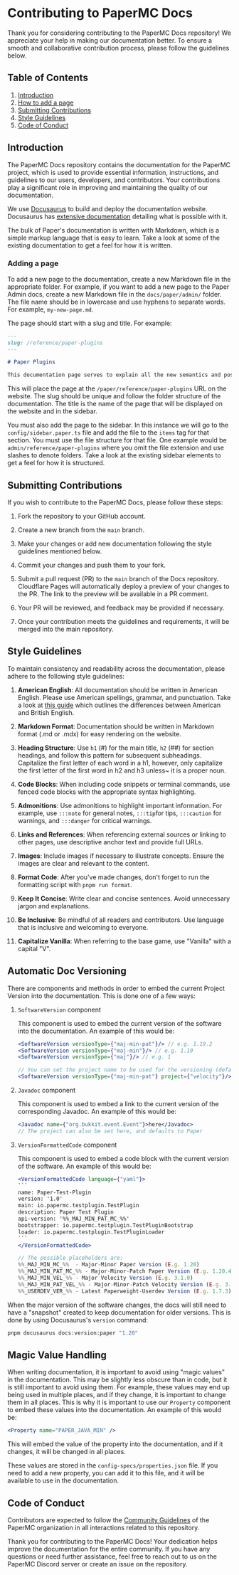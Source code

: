 # Contributing to PaperMC Docs

Thank you for considering contributing to the PaperMC Docs repository! We appreciate your help in making our documentation better.
To ensure a smooth and collaborative contribution process, please follow the guidelines below.

## Table of Contents

1. [Introduction](#introduction)
2. [How to add a page](#adding-a-page)
3. [Submitting Contributions](#submitting-contributions)
4. [Style Guidelines](#style-guidelines)
5. [Code of Conduct](#code-of-conduct)

## Introduction

The PaperMC Docs repository contains the documentation for the PaperMC project, which is used to provide essential
information, instructions, and guidelines to our users, developers, and contributors. Your contributions play a
significant role in improving and maintaining the quality of our documentation.

We use [Docusaurus](https://docusaurus.io/) to build and deploy the documentation website.
Docusaurus has [extensive documentation](https://docusaurus.io/docs/category/guides) detailing what is possible with it.

The bulk of Paper's documentation is written with Markdown, which is a simple markup language that is easy to learn.
Take a look at some of the existing documentation to get a feel for how it is written.

### Adding a page

To add a new page to the documentation, create a new Markdown file in the appropriate folder. For example, if you want to add
a new page to the Paper Admin docs, create a new Markdown file in the `docs/paper/admin/` folder. The file name should be in
lowercase and use hyphens to separate words. For example, `my-new-page.md`.

The page should start with a slug and title. For example:

```markdown
---
slug: /reference/paper-plugins
---

# Paper Plugins

This documentation page serves to explain all the new semantics and possible confusions that Paper plugins may introduce.
```

This will place the page at the `/paper/reference/paper-plugins` URL on the website. The slug should be unique and follow the
folder structure of the documentation. The title is the name of the page that will be displayed on the website and in the sidebar.

You must also add the page to the sidebar. In this instance we will go to the `config/sidebar.paper.ts` file and
add the file to the `items` tag for that section. You must use the file structure for that file. One example would be
`admin/reference/paper-plugins` where you omit the file extension and use slashes to denote folders. Take a look at the
existing sidebar elements to get a feel for how it is structured.

## Submitting Contributions

If you wish to contribute to the PaperMC Docs, please follow these steps:

1. Fork the repository to your GitHub account.

2. Create a new branch from the `main` branch.

3. Make your changes or add new documentation following the style guidelines mentioned below.

4. Commit your changes and push them to your fork.

5. Submit a pull request (PR) to the `main` branch of the Docs repository.
   Cloudflare Pages will automatically deploy a preview of your changes to the PR. The link to the preview will be available in a PR comment.

6. Your PR will be reviewed, and feedback may be provided if necessary.

7. Once your contribution meets the guidelines and requirements, it will be merged into the main repository.

## Style Guidelines

To maintain consistency and readability across the documentation, please adhere to the following style guidelines:

1. **American English**: All documentation should be written in American English. Please use American spellings, grammar, and punctuation.
   Take a look at [this guide](https://www.oxfordinternationalenglish.com/differences-in-british-and-american-spelling/) which outlines
   the differences between American and British English.

2. **Markdown Format**: Documentation should be written in Markdown format (.md or .mdx) for easy rendering on the website.

3. **Heading Structure**: Use `h1` (#) for the main title, `h2` (##) for section headings, and follow this pattern for subsequent subheadings.
   Capitalize the first letter of each word in a h1, however, only capitalize the first letter of the first word in h2 and h3 unless~
   it is a proper noun.

4. **Code Blocks**: When including code snippets or terminal commands, use fenced code blocks with the appropriate syntax highlighting.

5. **Admonitions**: Use admonitions to highlight important information. For example, use `:::note` for general notes, `:::tip`for tips,
   `:::caution` for warnings, and `:::danger` for critical warnings.

6. **Links and References**: When referencing external sources or linking to other pages, use descriptive anchor text and provide full URLs.

7. **Images**: Include images if necessary to illustrate concepts. Ensure the images are clear and relevant to the content.

8. **Format Code**: After you've made changes, don't forget to run the formatting script with `pnpm run format`.

9. **Keep It Concise**: Write clear and concise sentences. Avoid unnecessary jargon and explanations.

10. **Be Inclusive**: Be mindful of all readers and contributors. Use language that is inclusive and welcoming to everyone.

11. **Capitalize Vanilla**: When referring to the base game, use "Vanilla" with a capital "V".

## Automatic Doc Versioning

There are components and methods in order to embed the current Project Version into the documentation. This is done one
of a few ways:

1. `SoftwareVersion` component

    This component is used to embed the current version of the software into the documentation. An example of this would be:

    ```jsx
    <SoftwareVersion versionType={"maj-min-pat"}/> // e.g. 1.19.2
    <SoftwareVersion versionType={"maj-min"}/> // e.g. 1.19
    <SoftwareVersion versionType={"maj"}/> // e.g. 1

    // You can set the project name to be used for the versioning (defaults to paper):
    <SoftwareVersion versionType={"maj-min-pat"} project={"velocity"}/> // e.g. 3.3.0-SNAPSHOT
    ```

2. `Javadoc` component

    This component is used to embed a link to the current version of the corresponding Javadoc. An example of this would be:

    ```jsx
    <Javadoc name={"org.bukkit.event.Event"}>here</Javadoc>
    // The project can also be set here, and defaults to Paper
    ```

3. `VersionFormattedCode` component

    This component is used to embed a code block with the current version of the software. An example of this would be:

    ````jsx
    <VersionFormattedCode language={"yaml"}>
    ```⠀
    name: Paper-Test-Plugin
    version: '1.0'
    main: io.papermc.testplugin.TestPlugin
    description: Paper Test Plugin
    api-version: '%%_MAJ_MIN_PAT_MC_%%'
    bootstrapper: io.papermc.testplugin.TestPluginBootstrap
    loader: io.papermc.testplugin.TestPluginLoader
    ```⠀
    </VersionFormattedCode>

    // The possible placeholders are:
    %%_MAJ_MIN_MC_%%  - Major-Minor Paper Version (E.g. 1.20)
    %%_MAJ_MIN_PAT_MC_%% - Major-Minor-Patch Paper Version (E.g. 1.20.4)
    %%_MAJ_MIN_VEL_%% - Major Velocity Version (E.g. 3.1.0)
    %%_MAJ_MIN_PAT_VEL_%% - Major-Minor-Patch Velocity Version (E.g. 3.1.1-SNAPSHOT)
    %%_USERDEV_VER_%% - Latest Paperweight-Userdev Version (E.g. 1.7.3)
    ````

When the major version of the software changes, the docs will still need to have a "snapshot" created to keep documentation
for older versions. This is done by using Docusaurus's `version` command:

```bash
pnpm docusaurus docs:version:paper "1.20"
```

## Magic Value Handling

When writing documentation, it is important to avoid using "magic values" in the documentation. This may be slightly less
obscure than in code, but it is still important to avoid using them. For example, these values may end up being used in
multiple places, and if they change, it is important to change them in all places. This is why it is important to use
our `Property` component to embed these values into the documentation. An example of this would be:

```jsx
<Property name="PAPER_JAVA_MIN" />
```

This will embed the value of the property into the documentation, and if it changes, it will be changed in all places.

These values are stored in the `config-specs/properties.json` file. If you need to add a new property, you can
add it to this file, and it will be available to use in the documentation.

## Code of Conduct

Contributors are expected to follow the [Community Guidelines](https://papermc.io/community/guidelines) of the PaperMC organization in all
interactions related to this repository.

Thank you for contributing to the PaperMC Docs! Your dedication helps improve the documentation for the entire
community. If you have any questions or need further assistance, feel free to reach out to us on the PaperMC Discord server
or create an issue on the repository.
